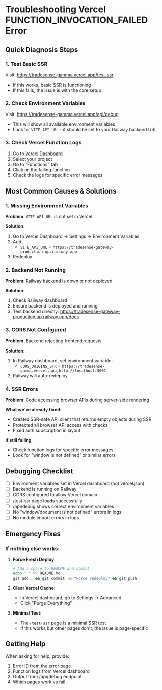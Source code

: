 # Troubleshooting Vercel FUNCTION_INVOCATION_FAILED Error

## Quick Diagnosis Steps

### 1. Test Basic SSR
Visit: https://tradesense-gamma.vercel.app/test-ssr
- If this works, basic SSR is functioning
- If this fails, the issue is with the core setup

### 2. Check Environment Variables
Visit: https://tradesense-gamma.vercel.app/api/debug
- This will show all available environment variables
- Look for `VITE_API_URL` - it should be set to your Railway backend URL

### 3. Check Vercel Function Logs
1. Go to [Vercel Dashboard](https://vercel.com/dashboard)
2. Select your project
3. Go to "Functions" tab
4. Click on the failing function
5. Check the logs for specific error messages

## Most Common Causes & Solutions

### 1. Missing Environment Variables
**Problem**: `VITE_API_URL` is not set in Vercel

**Solution**:
1. Go to Vercel Dashboard → Settings → Environment Variables
2. Add:
   - `VITE_API_URL` = `https://tradesense-gateway-production.up.railway.app`
3. Redeploy

### 2. Backend Not Running
**Problem**: Railway backend is down or not deployed

**Solution**:
1. Check Railway dashboard
2. Ensure backend is deployed and running
3. Test backend directly: https://tradesense-gateway-production.up.railway.app/docs

### 3. CORS Not Configured
**Problem**: Backend rejecting frontend requests

**Solution**:
1. In Railway dashboard, set environment variable:
   - `CORS_ORIGINS_STR` = `https://tradesense-gamma.vercel.app,http://localhost:3001`
2. Railway will auto-redeploy

### 4. SSR Errors
**Problem**: Code accessing browser APIs during server-side rendering

**What we've already fixed**:
- Created SSR-safe API client that returns empty objects during SSR
- Protected all browser API access with checks
- Fixed auth subscription in layout

**If still failing**:
- Check function logs for specific error messages
- Look for "window is not defined" or similar errors

## Debugging Checklist

- [ ] Environment variables set in Vercel dashboard (not vercel.json)
- [ ] Backend is running on Railway
- [ ] CORS configured to allow Vercel domain
- [ ] /test-ssr page loads successfully
- [ ] /api/debug shows correct environment variables
- [ ] No "window/document is not defined" errors in logs
- [ ] No module import errors in logs

## Emergency Fixes

### If nothing else works:

1. **Force Fresh Deploy**:
   ```bash
   # Add a space to README and commit
   echo " " >> README.md
   git add . && git commit -m "Force redeploy" && git push
   ```

2. **Clear Vercel Cache**:
   - In Vercel dashboard, go to Settings → Advanced
   - Click "Purge Everything"

3. **Minimal Test**:
   - The `/test-ssr` page is a minimal SSR test
   - If this works but other pages don't, the issue is page-specific

## Getting Help

When asking for help, provide:
1. Error ID from the error page
2. Function logs from Vercel dashboard
3. Output from /api/debug endpoint
4. Which pages work vs fail